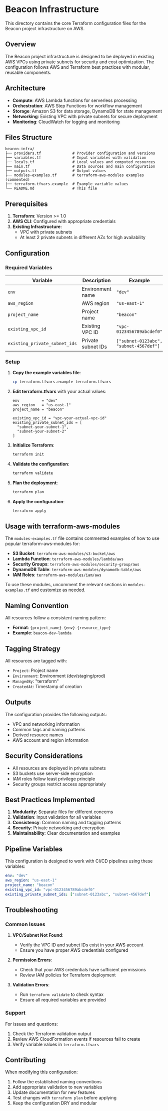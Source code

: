 # Beacon Infrastructure

This directory contains the core Terraform configuration files for the Beacon project infrastructure on AWS.

## Overview

The Beacon project infrastructure is designed to be deployed in existing AWS VPCs using private subnets for security and cost optimization. The configuration follows AWS and Terraform best practices with modular, reusable components.

## Architecture

- **Compute**: AWS Lambda functions for serverless processing
- **Orchestration**: AWS Step Functions for workflow management
- **Storage**: Amazon S3 for data storage, DynamoDB for state management
- **Networking**: Existing VPC with private subnets for secure deployment
- **Monitoring**: CloudWatch for logging and monitoring

## Files Structure

```
beacon-infra/
├── providers.tf              # Provider configuration and versions
├── variables.tf              # Input variables with validation
├── locals.tf                 # Local values and computed resources
├── main.tf                   # Data sources and main configuration
├── outputs.tf                # Output values
├── modules-examples.tf       # terraform-aws-modules examples (commented)
├── terraform.tfvars.example  # Example variable values
└── README.md                 # This file
```

## Prerequisites

1. **Terraform**: Version >= 1.0
2. **AWS CLI**: Configured with appropriate credentials
3. **Existing Infrastructure**:
   - VPC with private subnets
   - At least 2 private subnets in different AZs for high availability

## Configuration

### Required Variables

| Variable | Description | Example |
|----------|-------------|---------|
| `env` | Environment name | `"dev"` |
| `aws_region` | AWS region | `"us-east-1"` |
| `project_name` | Project name | `"beacon"` |
| `existing_vpc_id` | Existing VPC ID | `"vpc-0123456789abcdef0"` |
| `existing_private_subnet_ids` | Private subnet IDs | `["subnet-0123abc", "subnet-4567def"]` |

### Setup

1. **Copy the example variables file**:
   ```bash
   cp terraform.tfvars.example terraform.tfvars
   ```

2. **Edit terraform.tfvars** with your actual values:
   ```hcl
   env          = "dev"
   aws_region   = "us-east-1"
   project_name = "beacon"
   
   existing_vpc_id = "vpc-your-actual-vpc-id"
   existing_private_subnet_ids = [
     "subnet-your-subnet-1",
     "subnet-your-subnet-2"
   ]
   ```

3. **Initialize Terraform**:
   ```bash
   terraform init
   ```

4. **Validate the configuration**:
   ```bash
   terraform validate
   ```

5. **Plan the deployment**:
   ```bash
   terraform plan
   ```

6. **Apply the configuration**:
   ```bash
   terraform apply
   ```

## Usage with terraform-aws-modules

The `modules-examples.tf` file contains commented examples of how to use popular terraform-aws-modules for:

- **S3 Bucket**: `terraform-aws-modules/s3-bucket/aws`
- **Lambda Function**: `terraform-aws-modules/lambda/aws`
- **Security Groups**: `terraform-aws-modules/security-group/aws`
- **DynamoDB Table**: `terraform-aws-modules/dynamodb-table/aws`
- **IAM Roles**: `terraform-aws-modules/iam/aws`

To use these modules, uncomment the relevant sections in `modules-examples.tf` and customize as needed.

## Naming Convention

All resources follow a consistent naming pattern:
- **Format**: `{project_name}-{env}-{resource_type}`
- **Example**: `beacon-dev-lambda`

## Tagging Strategy

All resources are tagged with:
- `Project`: Project name
- `Environment`: Environment (dev/staging/prod)
- `ManagedBy`: "terraform"
- `CreatedAt`: Timestamp of creation

## Outputs

The configuration provides the following outputs:

- VPC and networking information
- Common tags and naming patterns
- Derived resource names
- AWS account and region information

## Security Considerations

- All resources are deployed in private subnets
- S3 buckets use server-side encryption
- IAM roles follow least privilege principle
- Security groups restrict access appropriately

## Best Practices Implemented

1. **Modularity**: Separate files for different concerns
2. **Validation**: Input validation for all variables
3. **Consistency**: Common naming and tagging patterns
4. **Security**: Private networking and encryption
5. **Maintainability**: Clear documentation and examples

## Pipeline Variables

This configuration is designed to work with CI/CD pipelines using these variables:

```yaml
env: "dev"
aws_region: "us-east-1"
project_name: "beacon"
existing_vpc_id: "vpc-0123456789abcdef0"
existing_private_subnet_ids: ["subnet-0123abc", "subnet-4567def"]
```

## Troubleshooting

### Common Issues

1. **VPC/Subnet Not Found**:
   - Verify the VPC ID and subnet IDs exist in your AWS account
   - Ensure you have proper AWS credentials configured

2. **Permission Errors**:
   - Check that your AWS credentials have sufficient permissions
   - Review IAM policies for Terraform deployment

3. **Validation Errors**:
   - Run `terraform validate` to check syntax
   - Ensure all required variables are provided

### Support

For issues and questions:
1. Check the Terraform validation output
2. Review AWS CloudFormation events if resources fail to create
3. Verify variable values in `terraform.tfvars`

## Contributing

When modifying this configuration:

1. Follow the established naming conventions
2. Add appropriate validation to new variables
3. Update documentation for new features
4. Test changes with `terraform plan` before applying
5. Keep the configuration DRY and modular